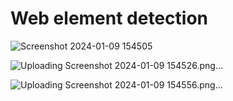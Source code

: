 # Web element detection

![Screenshot 2024-01-09 154505](https://github.com/Pritush09/Web-Elements-Detection/assets/89287734/4ee38254-e277-4fe1-ad06-876aa72e7914)

![Uploading Screenshot 2024-01-09 154526.png…]()

![Uploading Screenshot 2024-01-09 154556.png…]()

